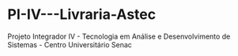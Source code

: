 # PI-IV---Livraria-Astec
Projeto Integrador IV - Tecnologia em Análise e Desenvolvimento de Sistemas - Centro Universitário Senac
